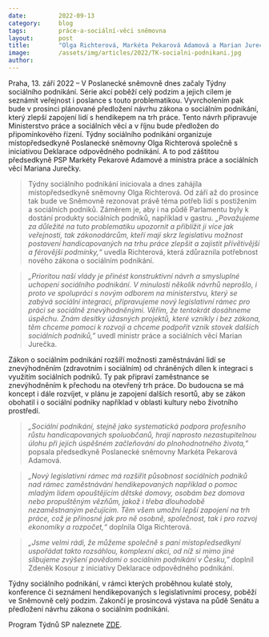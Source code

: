 ```yaml
---
date:         2022-09-13
category:     blog
tags:         práce-a-sociální-věci sněmovna
layout:       post
title:        "Olga Richterová, Markéta Pekarová Adamová a Marian Jurečka zahájili Týdny sociálního podnikání a představili návrhy na lepší zapojení znevýhodněných lidí na trh práce"
image:        /assets/img/articles/2022/TK-socialni-podnikani.jpg
author:       
---
```


Praha, 13. září 2022 – V Poslanecké sněmovně dnes začaly Týdny sociálního podnikání. Série akcí poběží celý podzim a jejich cílem je seznámit veřejnost i poslance s touto problematikou. Vyvrcholením pak bude v prosinci plánované předložení návrhu zákona o sociálním podnikání, který zlepší zapojení lidí s hendikepem na trh práce. Tento návrh připravuje Ministerstvo práce a sociálních věcí a v říjnu bude předložen do připomínkového řízení. Týdny sociálního podnikání organizuje místopředsedkyně Poslanecké sněmovny Olga Richterová společně s iniciativou Deklarace odpovědného podnikání. A to pod záštitou předsedkyně PSP Markéty Pekarové Adamové a ministra práce a sociálních věcí Mariana Jurečky.

> Týdny sociálního podnikání iniciovala a dnes zahájila místopředsedkyně sněmovny Olga Richterová. Od září až do prosince tak bude ve Sněmovně rezonovat právě téma potřeb lidí s postižením a sociálních podniků. Záměrem je, aby i na půdě Parlamentu byly k dostání produkty sociálních podniků, například v gastru. *„Považujeme za důležité na tuto problematiku upozornit a přiblížit ji více jak veřejnosti, tak zákonodárcům, kteří mají skrz legislativu možnost postavení handicapovaných na trhu práce zlepšit a zajistit přívětivější a férovější podmínky,“* uvedla Richterová, která zdůraznila potřebnost nového zákona o sociálním podnikání. 

> *„Prioritou naší vlády je přinést konstruktivní návrh a smysluplné uchopení sociálního podnikání. V minulosti několik návrhů neprošlo, i proto ve spolupráci s novým odborem na ministerstvu, který se zabývá sociální integrací, připravujeme nový legislativní rámec pro práci se sociálně znevýhodněnými. Věřím, že tentokrát dosáhneme úspěchu. Znám desítky úžasných projektů, které vznikly i bez zákona, těm chceme pomoci k rozvoji a chceme podpořit vznik stovek dalších sociálních podniků,”* uvedl ministr práce a sociálních věcí Marian Jurečka. 

Zákon o sociálním podnikání rozšíří možnosti zaměstnávání lidí se znevýhodněním (zdravotním i sociálním) od chráněných dílen k integraci s využitím sociálních podniků. Ty pak připraví zaměstnance se znevýhodněním k přechodu na otevřený trh práce. Do budoucna se má koncept i dále rozvíjet, v plánu je zapojení dalších resortů, aby se zákon obohatil i o sociální podniky například v oblasti kultury nebo životního prostředí. 

> *„Sociální podnikání, stejně jako systematická podpora profesního růstu handicapovaných spoluobčanů, hrají naprosto nezastupitelnou úlohu při jejich úspěšném začleňování do plnohodnotného života,”* popsala předsedkyně Poslanecké sněmovny Markéta Pekarová Adamová. 

> *„Nový legislativní rámec má rozšířit působnost sociálních podniků nad rámec zaměstnávání hendikepovaných například o pomoc mladým lidem opouštějícím dětské domovy, osobám bez domova nebo propuštěným vězňům, jakož i třeba dlouhodobě nezaměstnaným pečujícím. Těm všem umožní lepší zapojení na trh práce, což je přínosné jak pro ně osobně, společnost, tak i pro rozvoj ekonomiky a rozpočet,“* doplnila Olga Richterová.

> *„Jsme velmi rádi, že můžeme společně s paní místopředsedkyní uspořádat takto rozsáhlou, komplexní akci, od níž si mimo jiné slibujeme zvýšení povědomí o sociálním podnikání v Česku,”* doplnil Zdeněk Kosour z iniciativy Deklarace odpovědného podnikání.

Týdny sociálního podnikání, v rámci kterých proběhnou kulaté stoly, konference či seznámení hendikepovaných s legislativními procesy, poběží ve Sněmovně celý podzim. Zakončí je prosincová výstava na půdě Senátu a předložení návrhu zákona o sociálním podnikání. 

Program Týdnů SP naleznete [ZDE](https://odpovednepodnikani.cz/2022/08/program-tydnu-sp/).

